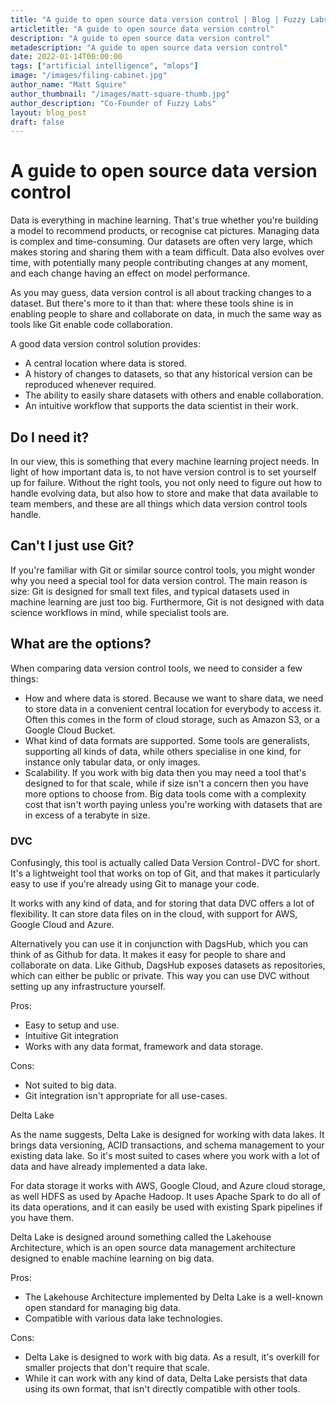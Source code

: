 ```yaml
---
title: "A guide to open source data version control | Blog | Fuzzy Labs"
articletitle: "A guide to open source data version control"
description: "A guide to open source data version control"
metadescription: "A guide to open source data version control"
date: 2022-01-14T00:00:00
tags: ["artificial intelligence", "mlops"]
image: "/images/filing-cabinet.jpg"
author_name: "Matt Squire"
author_thumbnail: "/images/matt-square-thumb.jpg"
author_description: "Co-Founder of Fuzzy Labs"
layout: blog_post
draft: false
---
```

# A guide to open source data version control

Data is everything in machine learning. That's true whether you're building a model to recommend products, or recognise cat pictures.
Managing data is complex and time-consuming. Our datasets are often very large, which makes storing and sharing them with a team difficult. Data also evolves over time, with potentially many people contributing changes at any moment, and each change having an effect on model performance.

As you may guess, data version control is all about tracking changes to a dataset. But there's more to it than that: where these tools shine is in enabling people to share and collaborate on data, in much the same way as tools like Git enable code collaboration.

A good data version control solution provides:

* A central location where data is stored.
* A history of changes to datasets, so that any historical version can be reproduced whenever required.
* The ability to easily share datasets with others and enable collaboration.
* An intuitive workflow that supports the data scientist in their work.

## Do I need it?

In our view, this is something that every machine learning project needs. In light of how important data is, to not have version control is to set yourself up for failure. Without the right tools, you not only need to figure out how to handle evolving data, but also how to store and make that data available to team members, and these are all things which data version control tools handle.

## Can't I just use Git?

If you're familiar with Git or similar source control tools, you might wonder why you need a special tool for data version control. The main reason is size: Git is designed for small text files, and typical datasets used in machine learning are just too big. Furthermore, Git is not designed with data science workflows in mind, while specialist tools are.

## What are the options?

When comparing data version control tools, we need to consider a few things:

* How and where data is stored. Because we want to share data, we need to store data in a convenient central location for everybody to access it. Often this comes in the form of cloud storage, such as Amazon S3, or a Google Cloud Bucket.
* What kind of data formats are supported. Some tools are generalists, supporting all kinds of data, while others specialise in one kind, for instance only tabular data, or only images.
* Scalability. If you work with big data then you may need a tool that's designed to for that scale, while if size isn't a concern then you have more options to choose from. Big data tools come with a complexity cost that isn't worth paying unless you're working with datasets that are in excess of a terabyte in size.

### DVC
Confusingly, this tool is actually called Data Version Control - DVC for short. It's a lightweight tool that works on top of Git, and that makes it particularly easy to use if you're already using Git to manage your code.

It works with any kind of data, and for storing that data DVC offers a lot of flexibility. It can store data files on in the cloud, with support for AWS, Google Cloud and Azure.

Alternatively you can use it in conjunction with  DagsHub, which you can think of as Github for data. It makes it easy for people to share and collaborate on data. Like Github, DagsHub exposes datasets as repositories, which can either be public or private. This way you can use DVC without setting up any infrastructure yourself.

Pros:

* Easy to setup and use.
* Intuitive Git integration
* Works with any data format, framework and data storage.

Cons:

* Not suited to big data.
* Git integration isn't appropriate for all use-cases.

Delta Lake

As the name suggests, Delta Lake is designed for working with data lakes. It brings data versioning, ACID transactions, and schema management to your existing data lake. So it's most suited to cases where you work with a lot of data and have already implemented a data lake.

For data storage it works with AWS, Google Cloud, and Azure cloud storage, as well HDFS as used by Apache Hadoop. It uses Apache Spark to do all of its data operations, and it can easily be used with existing Spark pipelines if you have them.

Delta Lake is designed around something called the Lakehouse Architecture, which is an open source data management architecture designed to enable machine learning on big data.

Pros:

* The Lakehouse Architecture implemented by Delta Lake is a well-known open standard for managing big data.
* Compatible with various data lake technologies.

Cons:

* Delta Lake is designed to work with big data. As a result, it's overkill for smaller projects that don't require that scale.
* While it can work with any kind of data, Delta Lake persists that data using its own format, that isn't directly compatible with other tools.
